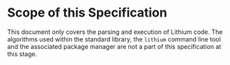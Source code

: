 # Scope of this Specification

This document only covers the parsing and execution of Lithium code. The algorithms used within the standard library, the `lithium` command line tool and the associated package manager are not a part of this specification at this stage.

